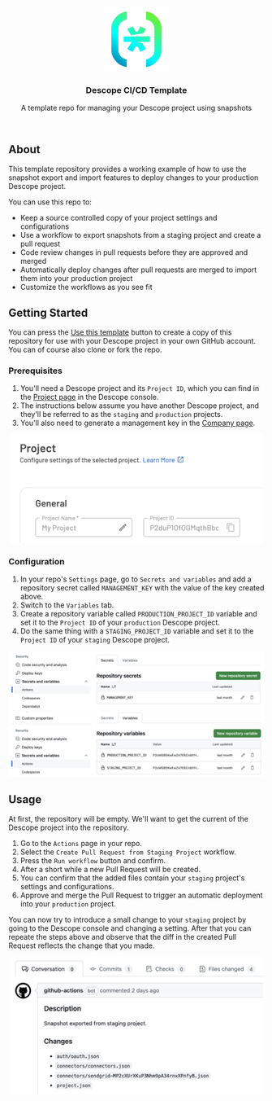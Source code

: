 
<div align="center">
  <a href="https://github.com/descope/project-cicd-template">
    <img src="https://github.com/descope/project-cicd-template/blob/main/.github/images/descope-logo.png" alt="Descope Logo" width="128" height="128">
  </a>

  <h3 align="center">Descope CI/CD Template</h3>

  <p align="center">
    A template repo for managing your Descope project using snapshots
  </p>
</div>

<br />

## About

This template repository provides a working example of how to use the snapshot export and import features to deploy changes to your production Descope project.

You can use this repo to:

* Keep a source controlled copy of your project settings and configurations
* Use a workflow to export snapshots from a staging project and create a pull request
* Code review changes in pull requests before they are approved and merged
* Automatically deploy changes after pull requests are merged to import them into your production project
* Customize the workflows as you see fit

## Getting Started

You can press the [Use this template](https://github.com/new?owner=descope&template_name=project-cicd-template&template_owner=descope) button to create a copy of this repository for use with your Descope project in your own GitHub account. You can of course also clone or fork the repo.

### Prerequisites

1. You'll need a Descope project and its `Project ID`, which you can find in the [Project page](https://app.descope.com/settings/project) in the Descope console.
2. The instructions below assume you have another Descope project, and they'll be referred to as the `staging` and `production` projects.
3. You'll also need to generate a management key in the [Company page](https://app.descope.com/settings/company/managementkeys).

<div align="center">
  <img src="https://github.com/descope/project-cicd-template/blob/main/.github/images/readme-project.png" alt="Project details" width="500">
</div>

### Configuration

1. In your repo's `Settings` page, go to `Secrets and variables` and add a repository secret called `MANAGEMENT_KEY` with the value of the key created above.
2. Switch to the `Variables` tab.
3. Create a repository variable called `PRODUCTION_PROJECT_ID` variable and set it to the `Project ID` of your `production` Descope project.
4. Do the same thing with a `STAGING_PROJECT_ID` variable and set it to the `Project ID` of your `staging` Descope project.

<img src="https://github.com/descope/project-cicd-template/blob/main/.github/images/readme-secrets.png" alt="Secrets panel">

<img src="https://github.com/descope/project-cicd-template/blob/main/.github/images/readme-variables.png" alt="Variables panel">

## Usage

At first, the repository will be empty. We'll want to get the current of the Descope project into the repository.

1. Go to the `Actions` page in your repo.
2. Select the `Create Pull Request from Staging Project` workflow.
3. Press the `Run workflow` button and confirm.
4. After a short while a new Pull Request will be created.
5. You can confirm that the added files contain your `staging` project's settings and configurations.
6. Approve and merge the Pull Request to trigger an automatic deployment into your `production` project.

You can now try to introduce a small change to your `staging` project by going to the Descope console and changing a setting. After that you can repeate the steps above and observe that the diff in the created Pull Request reflects the change that you made.

<div align="center">
  <img src="https://github.com/descope/project-cicd-template/blob/main/.github/images/readme-pullreq.png" alt="Pull request" width="500">
</div>
